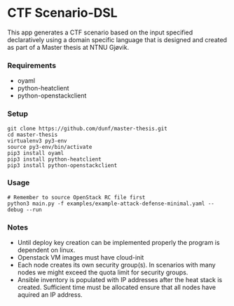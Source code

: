 # CTF Scenario-DSL
This app generates a CTF scenario based on the input specified declaratively using a domain specific language that is designed and created as part of a Master thesis at NTNU Gjøvik.

### Requirements
* oyaml
* python-heatclient
* python-openstackclient


### Setup

```
git clone https://github.com/dunf/master-thesis.git
cd master-thesis
virtualenv3 py3-env
source py3-env/bin/activate
pip3 install oyaml
pip3 install python-heatclient
pip3 install python-openstackclient
```
### Usage
```
# Remember to source OpenStack RC file first
python3 main.py -f examples/example-attack-defense-minimal.yaml --debug --run
```

### Notes
* Until deploy key creation can be implemented properly the program is dependent on linux.
* Openstack VM images must have cloud-init
* Each node creates its own security group(s). In scenarios with many nodes we might exceed the quota limit for security groups. 
* Ansible inventory is populated with IP addresses after the heat stack is created. Sufficient time must be allocated ensure that all nodes have aquired an IP address.